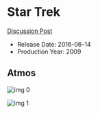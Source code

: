 # Star Trek

[Discussion Post](https://www.avsforum.com/threads/bass-eq-for-filtered-movies.2995212/post-56865356)

* Release Date: 2016-06-14
* Production Year: 2009

## Atmos

![img 0](https://i.imgur.com/UTC4yQs.jpg)

![img 1](https://i.imgur.com/vsyoYA8.png)

